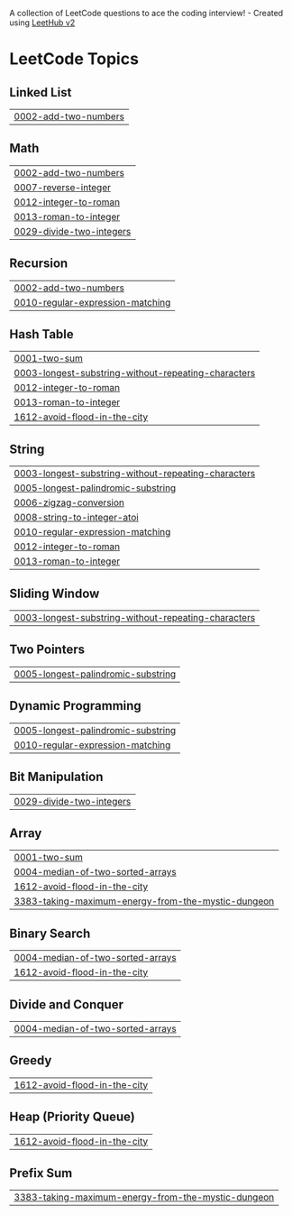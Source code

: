 A collection of LeetCode questions to ace the coding interview! - Created using [LeetHub v2](https://github.com/arunbhardwaj/LeetHub-2.0)
<!---LeetCode Topics Start-->
# LeetCode Topics
## Linked List
|  |
| ------- |
| [0002-add-two-numbers](https://github.com/DHARANI200608/Leetcode/tree/master/0002-add-two-numbers) |
## Math
|  |
| ------- |
| [0002-add-two-numbers](https://github.com/DHARANI200608/Leetcode/tree/master/0002-add-two-numbers) |
| [0007-reverse-integer](https://github.com/DHARANI200608/Leetcode/tree/master/0007-reverse-integer) |
| [0012-integer-to-roman](https://github.com/DHARANI200608/Leetcode/tree/master/0012-integer-to-roman) |
| [0013-roman-to-integer](https://github.com/DHARANI200608/Leetcode/tree/master/0013-roman-to-integer) |
| [0029-divide-two-integers](https://github.com/DHARANI200608/Leetcode/tree/master/0029-divide-two-integers) |
## Recursion
|  |
| ------- |
| [0002-add-two-numbers](https://github.com/DHARANI200608/Leetcode/tree/master/0002-add-two-numbers) |
| [0010-regular-expression-matching](https://github.com/DHARANI200608/Leetcode/tree/master/0010-regular-expression-matching) |
## Hash Table
|  |
| ------- |
| [0001-two-sum](https://github.com/DHARANI200608/Leetcode/tree/master/0001-two-sum) |
| [0003-longest-substring-without-repeating-characters](https://github.com/DHARANI200608/Leetcode/tree/master/0003-longest-substring-without-repeating-characters) |
| [0012-integer-to-roman](https://github.com/DHARANI200608/Leetcode/tree/master/0012-integer-to-roman) |
| [0013-roman-to-integer](https://github.com/DHARANI200608/Leetcode/tree/master/0013-roman-to-integer) |
| [1612-avoid-flood-in-the-city](https://github.com/DHARANI200608/Leetcode/tree/master/1612-avoid-flood-in-the-city) |
## String
|  |
| ------- |
| [0003-longest-substring-without-repeating-characters](https://github.com/DHARANI200608/Leetcode/tree/master/0003-longest-substring-without-repeating-characters) |
| [0005-longest-palindromic-substring](https://github.com/DHARANI200608/Leetcode/tree/master/0005-longest-palindromic-substring) |
| [0006-zigzag-conversion](https://github.com/DHARANI200608/Leetcode/tree/master/0006-zigzag-conversion) |
| [0008-string-to-integer-atoi](https://github.com/DHARANI200608/Leetcode/tree/master/0008-string-to-integer-atoi) |
| [0010-regular-expression-matching](https://github.com/DHARANI200608/Leetcode/tree/master/0010-regular-expression-matching) |
| [0012-integer-to-roman](https://github.com/DHARANI200608/Leetcode/tree/master/0012-integer-to-roman) |
| [0013-roman-to-integer](https://github.com/DHARANI200608/Leetcode/tree/master/0013-roman-to-integer) |
## Sliding Window
|  |
| ------- |
| [0003-longest-substring-without-repeating-characters](https://github.com/DHARANI200608/Leetcode/tree/master/0003-longest-substring-without-repeating-characters) |
## Two Pointers
|  |
| ------- |
| [0005-longest-palindromic-substring](https://github.com/DHARANI200608/Leetcode/tree/master/0005-longest-palindromic-substring) |
## Dynamic Programming
|  |
| ------- |
| [0005-longest-palindromic-substring](https://github.com/DHARANI200608/Leetcode/tree/master/0005-longest-palindromic-substring) |
| [0010-regular-expression-matching](https://github.com/DHARANI200608/Leetcode/tree/master/0010-regular-expression-matching) |
## Bit Manipulation
|  |
| ------- |
| [0029-divide-two-integers](https://github.com/DHARANI200608/Leetcode/tree/master/0029-divide-two-integers) |
## Array
|  |
| ------- |
| [0001-two-sum](https://github.com/DHARANI200608/Leetcode/tree/master/0001-two-sum) |
| [0004-median-of-two-sorted-arrays](https://github.com/DHARANI200608/Leetcode/tree/master/0004-median-of-two-sorted-arrays) |
| [1612-avoid-flood-in-the-city](https://github.com/DHARANI200608/Leetcode/tree/master/1612-avoid-flood-in-the-city) |
| [3383-taking-maximum-energy-from-the-mystic-dungeon](https://github.com/DHARANI200608/Leetcode/tree/master/3383-taking-maximum-energy-from-the-mystic-dungeon) |
## Binary Search
|  |
| ------- |
| [0004-median-of-two-sorted-arrays](https://github.com/DHARANI200608/Leetcode/tree/master/0004-median-of-two-sorted-arrays) |
| [1612-avoid-flood-in-the-city](https://github.com/DHARANI200608/Leetcode/tree/master/1612-avoid-flood-in-the-city) |
## Divide and Conquer
|  |
| ------- |
| [0004-median-of-two-sorted-arrays](https://github.com/DHARANI200608/Leetcode/tree/master/0004-median-of-two-sorted-arrays) |
## Greedy
|  |
| ------- |
| [1612-avoid-flood-in-the-city](https://github.com/DHARANI200608/Leetcode/tree/master/1612-avoid-flood-in-the-city) |
## Heap (Priority Queue)
|  |
| ------- |
| [1612-avoid-flood-in-the-city](https://github.com/DHARANI200608/Leetcode/tree/master/1612-avoid-flood-in-the-city) |
## Prefix Sum
|  |
| ------- |
| [3383-taking-maximum-energy-from-the-mystic-dungeon](https://github.com/DHARANI200608/Leetcode/tree/master/3383-taking-maximum-energy-from-the-mystic-dungeon) |
<!---LeetCode Topics End-->